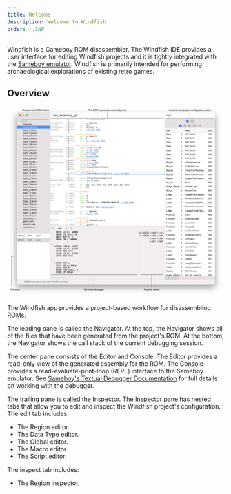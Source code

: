 ```yaml
---
title: Welcome
description: Welcome to Windfish
order: -.INF
---
```


Windfish is a Gameboy ROM disassembler.
The Windfish IDE provides a user interface for editing Windfish projects and it is tightly integrated with the [Sameboy emulator](http://github.com/liJI32/SameBoy/).
Windfish is primarily intended for performing archaeological explorations of existing retro games.

## Overview

![Windfish UI](overview-disassembler.png)

The Windfish app provides a project-based workflow for disassembling ROMs.

The leading pane is called the Navigator.
At the top, the Navigator shows all of the files that have been generated from the project's ROM.
At the bottom, the Navigator shows the call stack of the current debugging session.

The center pane consists of the Editor and Console.
The Editor provides a read-only view of the generated assembly for the ROM.
The Console provides a read-evaluate-print-loop (REPL) interface to the Sameboy emulator.
See [Sameboy's Textual Debugger Documentation](https://sameboy.github.io/debugger/) for full details on working with the debugger.

The trailing pane is called the Inspector.
The Inspector pane has nested tabs that allow you to edit and inspect the Windfish project's configuration.
The edit tab includes:

- The Region editor.
- The Data Type editor.
- The Global editor.
- The Macro editor.
- The Script editor.

The inspect tab includes:

- The Region inspector.
